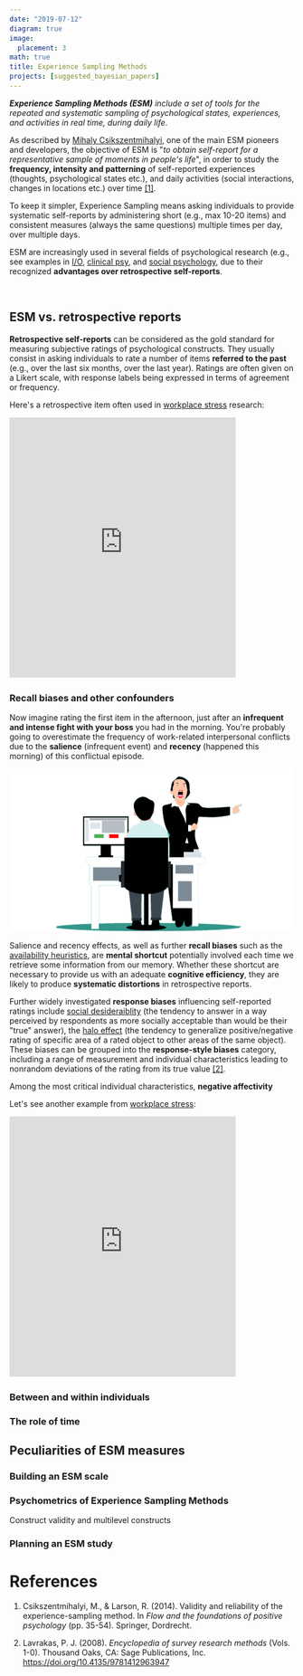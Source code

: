 ```yaml
---
date: "2019-07-12"
diagram: true
image:
  placement: 3
math: true
title: Experience Sampling Methods
projects: [suggested_bayesian_papers]
---
```


***Experience Sampling Methods (ESM)*** *include a set of tools for the repeated and systematic sampling of psychological states, experiences, and activities in real time, during daily life*.

As described by [Mihaly Csikszentmihalyi](https://www.researchgate.net/profile/Mihaly-Csikszentmihalyi), one of the main ESM pioneers and developers, the objective of ESM is "*to obtain self-report for a representative sample of moments in people's life*", in order to study the **frequency, intensity and patterning** of self-reported experiences (thoughts, psychological states etc.), and daily activities (social interactions, changes in locations etc.) over time [[1]](#references).

To keep it simpler, Experience Sampling means asking individuals to provide systematic self-reports by administering short (e.g., max 10-20 items) and consistent measures (always the same questions) multiple times per day, over multiple days.

ESM are increasingly used in several fields of psychological research (e.g., see examples in [I/O](https://wikipedia.com), [clinical psy](https://wikipedia.com), and [social psychology](https://wikipedia.com), due to their recognized **advantages over retrospective self-reports**.

<br>

## ESM vs. retrospective reports

**Retrospective self-reports** can be considered as the gold standard for measuring subjective ratings of psychological constructs. They usually consist in asking individuals to rate a number of items **referred to the past** (e.g., over the last six months, over the last year). Ratings are often given on a Likert scale, with response labels being expressed in terms of agreement or frequency.

Here's a retrospective item often used in [workplace stress](/stress-and-workplace-stress/) research:

<iframe src="https://docs.google.com/forms/d/e/1FAIpQLSfCom9uiHbaHruWx5K1tr3j5lNgs4Lid8xQJitVoHrNs76Rxg/viewform?embedded=true" width="400" height="460" frameborder="0" marginheight="0" marginwidth="0">

Loading...</iframe>

### Recall biases and other confounders

Now imagine rating the first item in the afternoon, just after an **infrequent and intense fight with your boss** you had in the morning. You're probably going to overestimate the frequency of work-related interpersonal conflicts due to the **salience** (infrequent event) and **recency** (happened this morning) of this conflictual episode.

![Interpersonal conflict at work](conflict.png)

Salience and recency effects, as well as further **recall biases** such as the [availability heuristics](https://en.wikipedia.org/wiki/Availability_heuristic), are **mental shortcut** potentially involved each time we retrieve some information from our memory. Whether these shortcut are necessary to provide us with an adequate **cognitive efficiency**, they are likely to produce **systematic distortions** in retrospective reports.

Further widely investigated **response biases** influencing self-reported ratings include [social desideraiblity](https://methods.sagepub.com/reference/encyclopedia-of-survey-research-methods/n537.xml) (the tendency to answer in a way perceived by respondents as more socially acceptable than would be their "true" answer), the [halo effect](https://en.wikipedia.org/wiki/Halo_effect) (the tendency to generalize positive/negative rating of specific area of a rated object to other areas of the same object). These biases can be grouped into the **response-style biases** category, including a range of measurement and individual characteristics leading to nonrandom deviations of the rating from its true value [[2]](#references).

Among the most critical individual characteristics, **negative affectivity**

Let's see another example from [workplace stress](/stress-and-workplace-stress/):

<iframe src="https://docs.google.com/forms/d/e/1FAIpQLSfh2Mad4GctaqBcja0QMqiaGYvdL7sFf6x6eQuO1AMa6rhcgw/viewform?embedded=true" width="400" height="460" frameborder="0" marginheight="0" marginwidth="0">Caricamento…</iframe>

<br>

### Between and within individuals

### The role of time

## Peculiarities of ESM measures

### Building an ESM scale

### Psychometrics of Experience Sampling Methods

Construct validity and multilevel constructs

### Planning an ESM study

# References

1.  Csikszentmihalyi, M., & Larson, R. (2014). Validity and reliability of the experience-sampling method. In *Flow and the foundations of positive psychology* (pp. 35-54). Springer, Dordrecht.

2. Lavrakas, P. J. (2008). *Encyclopedia of survey research methods* (Vols. 1-0). Thousand Oaks, CA: Sage Publications, Inc. https://doi.org/10.4135/9781412963947
